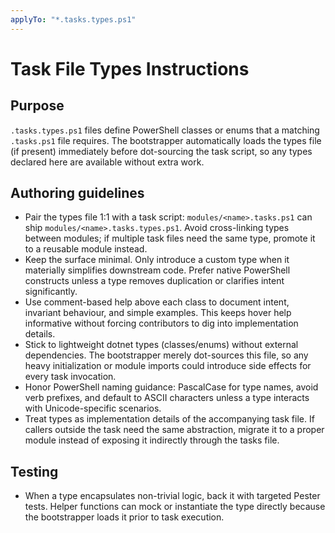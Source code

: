 ```yaml
---
applyTo: "*.tasks.types.ps1"
---
```


# Task File Types Instructions

## Purpose

`.tasks.types.ps1` files define PowerShell classes or enums that a matching `.tasks.ps1` file requires. The bootstrapper automatically loads the types file (if present) immediately before dot-sourcing the task script, so any types declared here are available without extra work.

## Authoring guidelines

- Pair the types file 1:1 with a task script: `modules/<name>.tasks.ps1` can ship `modules/<name>.tasks.types.ps1`. Avoid cross-linking types between modules; if multiple task files need the same type, promote it to a reusable module instead.
- Keep the surface minimal. Only introduce a custom type when it materially simplifies downstream code. Prefer native PowerShell constructs unless a type removes duplication or clarifies intent significantly.
- Use comment-based help above each class to document intent, invariant behaviour, and simple examples. This keeps hover help informative without forcing contributors to dig into implementation details.
- Stick to lightweight dotnet types (classes/enums) without external dependencies. The bootstrapper merely dot-sources this file, so any heavy initialization or module imports could introduce side effects for every task invocation.
- Honor PowerShell naming guidance: PascalCase for type names, avoid verb prefixes, and default to ASCII characters unless a type interacts with Unicode-specific scenarios.
- Treat types as implementation details of the accompanying task file. If callers outside the task need the same abstraction, migrate it to a proper module instead of exposing it indirectly through the tasks file.

## Testing

- When a type encapsulates non-trivial logic, back it with targeted Pester tests. Helper functions can mock or instantiate the type directly because the bootstrapper loads it prior to task execution.
